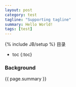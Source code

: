```yaml
---
layout: post
category: test
tagline: "Supporting tagline"
summary: Hello World!
tags: [test]
---
```

{% include JB/setup %}
目录
* toc
{:toc}
### Background ###
{{ page.summary }}


